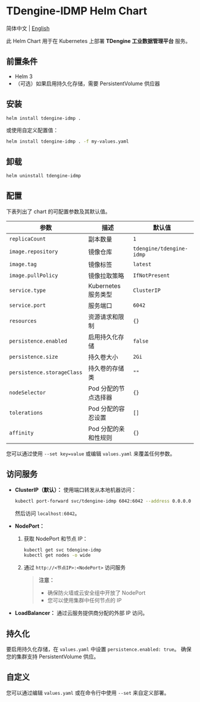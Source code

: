 # TDengine-IDMP Helm Chart

简体中文 | [English](README.md)

此 Helm Chart 用于在 Kubernetes 上部署 **TDengine 工业数据管理平台** 服务。

## 前置条件

- Helm 3
- （可选）如果启用持久化存储，需要 PersistentVolume 供应器

## 安装

```bash
helm install tdengine-idmp .
```

或使用自定义配置值：

```bash
helm install tdengine-idmp . -f my-values.yaml
```

## 卸载

```bash
helm uninstall tdengine-idmp
```

## 配置

下表列出了 chart 的可配置参数及其默认值。

| 参数                      | 描述                                       | 默认值                  |
|--------------------------|-------------------------------------------|------------------------|
| `replicaCount`           | 副本数量                                   | `1`                    |
| `image.repository`       | 镜像仓库                                   | `tdengine/tdengine-idmp` |
| `image.tag`              | 镜像标签                                   | `latest`               |
| `image.pullPolicy`       | 镜像拉取策略                               | `IfNotPresent`         |
| `service.type`           | Kubernetes 服务类型                        | `ClusterIP`            |
| `service.port`           | 服务端口                                   | `6042`                 |
| `resources`              | 资源请求和限制                             | `{}`                   |
| `persistence.enabled`    | 启用持久化存储                             | `false`                |
| `persistence.size`       | 持久卷大小                                 | `2Gi`                  |
| `persistence.storageClass`| 持久卷的存储类                            | `""`                   |
| `nodeSelector`           | Pod 分配的节点选择器                       | `{}`                   |
| `tolerations`            | Pod 分配的容忍设置                         | `[]`                   |
| `affinity`               | Pod 分配的亲和性规则                       | `{}`                   |

您可以通过使用 `--set key=value` 或编辑 `values.yaml` 来覆盖任何参数。

## 访问服务

- **ClusterIP（默认）：**
  使用端口转发从本地机器访问：
  ```bash
  kubectl port-forward svc/tdengine-idmp 6042:6042 --address 0.0.0.0
  ```
  然后访问 `localhost:6042`。

- **NodePort：**
  1. 获取 NodePort 和节点 IP：
     ```bash
     kubectl get svc tdengine-idmp
     kubectl get nodes -o wide
     ```
  2. 通过 `http://<节点IP>:<NodePort>` 访问服务
     > **注意：**
     > - 确保防火墙或云安全组中开放了 NodePort
     > - 您可以使用集群中任何节点的 IP

- **LoadBalancer：**
  通过云服务提供商分配的外部 IP 访问。

## 持久化

要启用持久化存储，在 `values.yaml` 中设置 `persistence.enabled: true`。
确保您的集群支持 PersistentVolume 供应。

## 自定义

您可以通过编辑 `values.yaml` 或在命令行中使用 `--set` 来自定义部署。